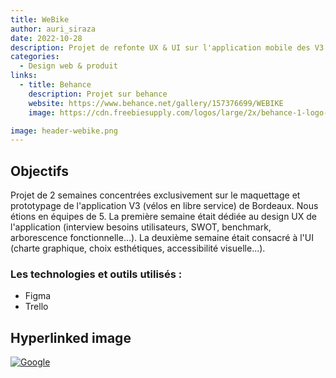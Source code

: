 ```yaml
---
title: WeBike
author: auri_siraza
date: 2022-10-28
description: Projet de refonte UX & UI sur l'application mobile des V3 de Bordeaux.
categories:
  - Design web & produit
links:
  - title: Behance
    description: Projet sur behance
    website: https://www.behance.net/gallery/157376699/WEBIKE
    image: https://cdn.freebiesupply.com/logos/large/2x/behance-1-logo-png-transparent.png

image: header-webike.png
---
```


## Objectifs

Projet de 2 semaines concentrées exclusivement sur le maquettage et prototypage de l'application V3 (vélos en libre service) de Bordeaux. Nous étions en équipes de 5. La première semaine était dédiée au design UX de l'application (interview besoins utilisateurs, SWOT, benchmark, arborescence fonctionnelle...). La deuxième semaine était consacré à l'UI (charte graphique, choix esthétiques, accessibilité visuelle...).


### Les technologies et outils utilisés :

* Figma
* Trello


## Hyperlinked image

[![Google](https://www.google.com/images/branding/googlelogo/1x/googlelogo_light_color_272x92dp.png)](https://google.com)